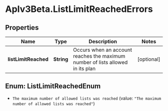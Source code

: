 # ApIv3Beta.ListLimitReachedErrors

## Properties

Name | Type | Description | Notes
------------ | ------------- | ------------- | -------------
**listLimitReached** | **String** | Occurs when an account reaches the maximum number of lists allowed in its plan | [optional] 



## Enum: ListLimitReachedEnum


* `The maximum number of allowed lists was reached` (value: `"The maximum number of allowed lists was reached"`)





